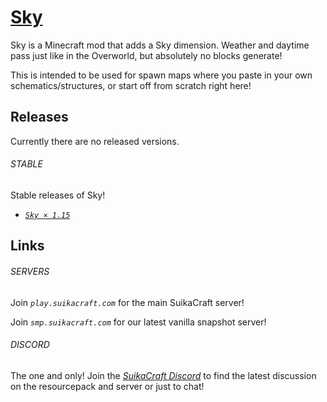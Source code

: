 # [Sky](http://suikacraft.com)

Sky is a Minecraft mod that adds a Sky dimension. Weather and daytime pass just like in the Overworld, but absolutely no blocks generate!

This is intended to be used for spawn maps where you paste in your own schematics/structures, or start off from scratch right here!

## Releases

Currently there are no released versions.

###### STABLE

Stable releases of Sky!

* [*`Sky × 1.15`*]()

## Links

###### SERVERS

Join *`play.suikacraft.com`* for the main SuikaCraft server!

Join *`smp.suikacraft.com`* for our latest vanilla snapshot server!

###### DISCORD

The one and only! Join the *[SuikaCraft Discord](https://discord.gg/0zdNEkQle7Qg9C1H)* to find the latest discussion on the resourcepack and server or just to chat!
